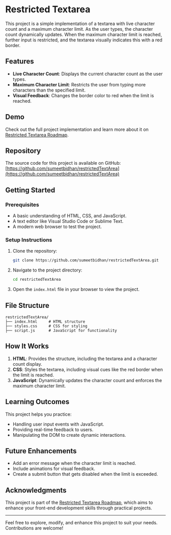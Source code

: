 # Restricted Textarea

This project is a simple implementation of a textarea with live character count and a maximum character limit. As the user types, the character count dynamically updates. When the maximum character limit is reached, further input is restricted, and the textarea visually indicates this with a red border.

## Features
- **Live Character Count**: Displays the current character count as the user types.
- **Maximum Character Limit**: Restricts the user from typing more characters than the specified limit.
- **Visual Feedback**: Changes the border color to red when the limit is reached.

## Demo
Check out the full project implementation and learn more about it on [Restricted Textarea Roadmap](https://roadmap.sh/projects/restricted-textarea).

## Repository
The source code for this project is available on GitHub:
[https://github.com/sumeetbidhan/restrictedTextArea](https://github.com/sumeetbidhan/restrictedTextArea)

## Getting Started

### Prerequisites
- A basic understanding of HTML, CSS, and JavaScript.
- A text editor like Visual Studio Code or Sublime Text.
- A modern web browser to test the project.

### Setup Instructions
1. Clone the repository:
   ```bash
   git clone https://github.com/sumeetbidhan/restrictedTextArea.git
   ```
2. Navigate to the project directory:
   ```bash
   cd restrictedTextArea
   ```
3. Open the `index.html` file in your browser to view the project.

## File Structure
```
restrictedTextArea/
├── index.html     # HTML structure
├── styles.css     # CSS for styling
├── script.js      # JavaScript for functionality
```

## How It Works
1. **HTML**: Provides the structure, including the textarea and a character count display.
2. **CSS**: Styles the textarea, including visual cues like the red border when the limit is reached.
3. **JavaScript**: Dynamically updates the character count and enforces the maximum character limit.

## Learning Outcomes
This project helps you practice:
- Handling user input events with JavaScript.
- Providing real-time feedback to users.
- Manipulating the DOM to create dynamic interactions.

## Future Enhancements
- Add an error message when the character limit is reached.
- Include animations for visual feedback.
- Create a submit button that gets disabled when the limit is exceeded.

## Acknowledgments
This project is part of the [Restricted Textarea Roadmap](https://roadmap.sh/projects/restricted-textarea), which aims to enhance your front-end development skills through practical projects.

---

Feel free to explore, modify, and enhance this project to suit your needs. Contributions are welcome!

